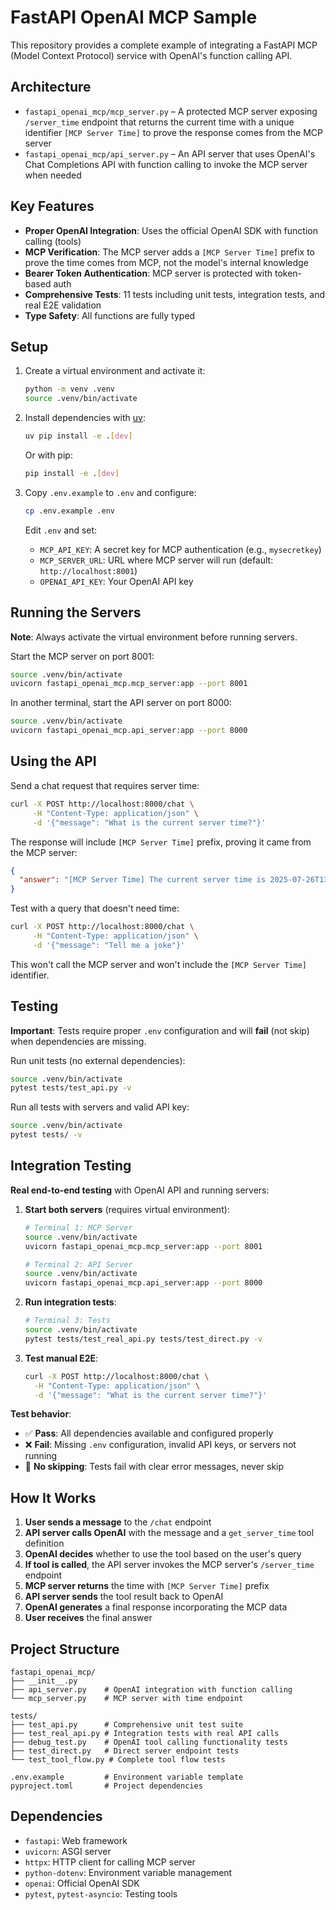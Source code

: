 # FastAPI OpenAI MCP Sample

This repository provides a complete example of integrating a FastAPI MCP (Model Context Protocol) service with OpenAI's function calling API.

## Architecture

* `fastapi_openai_mcp/mcp_server.py` – A protected MCP server exposing `/server_time` endpoint that returns the current time with a unique identifier `[MCP Server Time]` to prove the response comes from the MCP server
* `fastapi_openai_mcp/api_server.py` – An API server that uses OpenAI's Chat Completions API with function calling to invoke the MCP server when needed

## Key Features

- **Proper OpenAI Integration**: Uses the official OpenAI SDK with function calling (tools)
- **MCP Verification**: The MCP server adds a `[MCP Server Time]` prefix to prove the time comes from MCP, not the model's internal knowledge
- **Bearer Token Authentication**: MCP server is protected with token-based auth
- **Comprehensive Tests**: 11 tests including unit tests, integration tests, and real E2E validation
- **Type Safety**: All functions are fully typed

## Setup

1. Create a virtual environment and activate it:
   ```bash
   python -m venv .venv
   source .venv/bin/activate
   ```

2. Install dependencies with [uv](https://github.com/astral-sh/uv):
   ```bash
   uv pip install -e .[dev]
   ```
   
   Or with pip:
   ```bash
   pip install -e .[dev]
   ```

3. Copy `.env.example` to `.env` and configure:
   ```bash
   cp .env.example .env
   ```
   
   Edit `.env` and set:
   - `MCP_API_KEY`: A secret key for MCP authentication (e.g., `mysecretkey`)
   - `MCP_SERVER_URL`: URL where MCP server will run (default: `http://localhost:8001`)
   - `OPENAI_API_KEY`: Your OpenAI API key

## Running the Servers

**Note**: Always activate the virtual environment before running servers.

Start the MCP server on port 8001:
```bash
source .venv/bin/activate
uvicorn fastapi_openai_mcp.mcp_server:app --port 8001
```

In another terminal, start the API server on port 8000:
```bash
source .venv/bin/activate
uvicorn fastapi_openai_mcp.api_server:app --port 8000
```

## Using the API

Send a chat request that requires server time:
```bash
curl -X POST http://localhost:8000/chat \
     -H "Content-Type: application/json" \
     -d '{"message": "What is the current server time?"}'
```

The response will include `[MCP Server Time]` prefix, proving it came from the MCP server:
```json
{
  "answer": "[MCP Server Time] The current server time is 2025-07-26T13:57:32 (UTC)."
}
```

Test with a query that doesn't need time:
```bash
curl -X POST http://localhost:8000/chat \
     -H "Content-Type: application/json" \
     -d '{"message": "Tell me a joke"}'
```

This won't call the MCP server and won't include the `[MCP Server Time]` identifier.

## Testing

**Important**: Tests require proper `.env` configuration and will **fail** (not skip) when dependencies are missing.

Run unit tests (no external dependencies):
```bash
source .venv/bin/activate
pytest tests/test_api.py -v
```

Run all tests with servers and valid API key:
```bash
source .venv/bin/activate
pytest tests/ -v
```

## Integration Testing

**Real end-to-end testing** with OpenAI API and running servers:

1. **Start both servers** (requires virtual environment):
   ```bash
   # Terminal 1: MCP Server
   source .venv/bin/activate
   uvicorn fastapi_openai_mcp.mcp_server:app --port 8001
   
   # Terminal 2: API Server  
   source .venv/bin/activate
   uvicorn fastapi_openai_mcp.api_server:app --port 8000
   ```

2. **Run integration tests**:
   ```bash
   # Terminal 3: Tests
   source .venv/bin/activate
   pytest tests/test_real_api.py tests/test_direct.py -v
   ```

3. **Test manual E2E**:
   ```bash
   curl -X POST http://localhost:8000/chat \
     -H "Content-Type: application/json" \
     -d '{"message": "What is the current server time?"}'
   ```

**Test behavior**:
- ✅ **Pass**: All dependencies available and configured properly
- ❌ **Fail**: Missing `.env` configuration, invalid API keys, or servers not running
- 🚫 **No skipping**: Tests fail with clear error messages, never skip

## How It Works

1. **User sends a message** to the `/chat` endpoint
2. **API server calls OpenAI** with the message and a `get_server_time` tool definition
3. **OpenAI decides** whether to use the tool based on the user's query
4. **If tool is called**, the API server invokes the MCP server's `/server_time` endpoint
5. **MCP server returns** the time with `[MCP Server Time]` prefix
6. **API server sends** the tool result back to OpenAI
7. **OpenAI generates** a final response incorporating the MCP data
8. **User receives** the final answer

## Project Structure

```
fastapi_openai_mcp/
├── __init__.py
├── api_server.py    # OpenAI integration with function calling
└── mcp_server.py    # MCP server with time endpoint

tests/
├── test_api.py      # Comprehensive unit test suite
├── test_real_api.py # Integration tests with real API calls
├── debug_test.py    # OpenAI tool calling functionality tests
├── test_direct.py   # Direct server endpoint tests
└── test_tool_flow.py # Complete tool flow tests

.env.example         # Environment variable template
pyproject.toml       # Project dependencies
```

## Dependencies

- `fastapi`: Web framework
- `uvicorn`: ASGI server
- `httpx`: HTTP client for calling MCP server
- `python-dotenv`: Environment variable management
- `openai`: Official OpenAI SDK
- `pytest`, `pytest-asyncio`: Testing tools